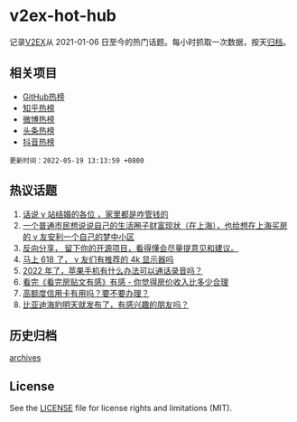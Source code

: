 # v2ex-hot-hub

 记录[V2EX](https://www.v2ex.com/)从 2021-01-06 日至今的热门话题。每小时抓取一次数据，按天[归档](archives)。
 
 ## 相关项目

- [GitHub热榜](https://github.com/snaildev/github-hot-hub)
- [知乎热榜](https://github.com/snaildev/zhihu-hot-hub)
- [微博热榜](https://github.com/snaildev/weibo-hot-hub)
- [头条热榜](https://github.com/snaildev/toutiao-hot-hub)
- [抖音热榜](https://github.com/snaildev/douyin-hot-hub)


 `更新时间：2022-05-19 13:13:59 +0800`

## 热议话题

1. [话说 v 站结婚的各位 ，家里都是咋管钱的](https://www.v2ex.com/t/853697)
1. [一个普通市民想说说自己的生活圈子财富现状（在上海），也给想在上海买房的 v 友安利一个自己的梦中小区](https://www.v2ex.com/t/853826)
1. [反向分享， 留下你的开源项目，看得懂会尽量提意见和建议。](https://www.v2ex.com/t/853756)
1. [马上 618 了， v 友们有推荐的 4k 显示器吗](https://www.v2ex.com/t/853842)
1. [2022 年了，苹果手机有什么办法可以通话录音吗？](https://www.v2ex.com/t/853784)
1. [看完《看完房贴文有感》有感 - 你觉得房价收入比多少合理](https://www.v2ex.com/t/853814)
1. [高额度信用卡有用吗？要不要办理？](https://www.v2ex.com/t/853761)
1. [比亚迪海豹明天就发布了，有感兴趣的朋友吗？](https://www.v2ex.com/t/853870)

## 历史归档

[archives](archives)

## License

See the [LICENSE](LICENSE) file for license rights and limitations (MIT).
